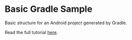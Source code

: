 Basic Gradle Sample
===================

Basic structure for an Android project generated by Gradle.

Read the full tutorial [here][1].

[1]: http://blog.gouline.net/2013/10/21/new-build-system-for-android-with-eclipse